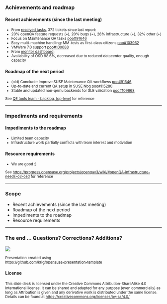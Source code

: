 ### Achievements and roadmap

#### Recent achievements (since the last meeting)

<small>

* From [resolved tasks](https://progress.opensuse.org/issues?query_id=541), 372 tickets since last report:
 * 20% openQA feature requests (=), 20% bugs (=), 28% infrastructure (+), 32% other (+)
 * Focus on Maintenance QA tasks [poo#91646](https://progress.opensuse.org/issues/91646)
 * Easy multi-machine handling: MM-tests as first-class citizens [poo#103962](https://progress.opensuse.org/issues/103962)
 * VMWare 7.0 support [poo#100688](https://progress.opensuse.org/issues/100688)
* From [monitor dashboard](https://monitor.qa.suse.de/):
 * Availability of OSD 98.6%, decreased due to reduced datacenter quality, enough capacity

</small>



#### Roadmap of the next period

<small>

* (old) Conclude: Improve SUSE Maintenance QA workflows [poo#91646](https://progress.opensuse.org/issues/91646)
* Up-to-date and current QA setup in SUSE Nbg [poo#115280](https://progress.opensuse.org/issues/115280)
* Stable and updated non-qemu backends for SLE validation [poo#109668](https://progress.opensuse.org/issues/109668)

See [QE tools team - backlog, top-level](https://progress.opensuse.org/issues?query_id=524) for reference

</small>

---

### Impediments and requirements

#### Impediments to the roadmap

<small>

* Limited team capacity
* Infrastructure work partially conflicts with team interest and motivation

</small>


#### Resource requirements

<small>

* We are good :)

See https://progress.opensuse.org/projects/openqav3/wiki/#openQA-infrastructure-needs-o3-osd
for reference

</small>

---

### Scope
* Recent achievements (since the last meeting)
* Roadmap of the next period
* Impediments to the roadmap
* Resource requirements

---

### The end … Questions? Corrections? Additions?

<p><img src="img/chameleon.svg" style="max-height:300px;"></p>

<small>
Presentation created using <br><a href="https://github.com/krig/opensuse-presentation-template">https://github.com/krig/opensuse-presentation-template</a>
</small>

#### License
<small>
This slide deck is licensed under the Creative Commons Attribution-ShareAlike 4.0 International license.
It can be shared and adapted for any purpose (even commercially) as long as Attribution is given and any derivative work is distributed under the same license. Details can be found at <a href="https://creativecommons.org/licenses/by-sa/4.0/">https://creativecommons.org/licenses/by-sa/4.0/</a>
</small>
